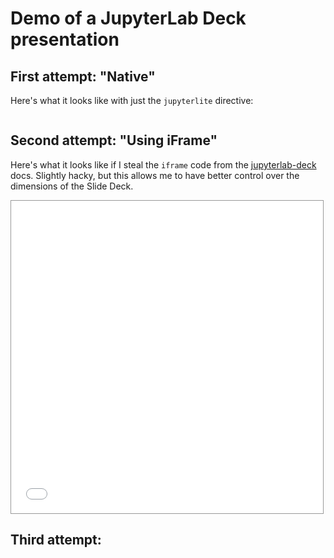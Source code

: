 # Demo of a JupyterLab Deck presentation

## First attempt: "Native"

Here's what it looks like with just the `jupyterlite` directive:

```{jupyterlite} notebook.ipynb
```

## Second attempt: "Using iFrame"

Here's what it looks like if I steal the `iframe` code from the [jupyterlab-deck](https://jupyterlab-deck.readthedocs.io/en/stable/) docs.
Slightly hacky, but this allows me to have better control over the dimensions of the Slide Deck.

<iframe
src="./_static/lab/index.html?path=demo.ipynb"
style="width: 99%; border: solid 1px #999; height: 500px"
></iframe>

## Third attempt: 